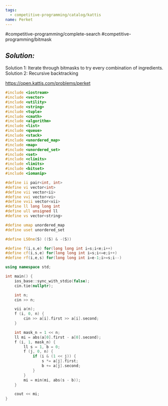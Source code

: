 ```yaml
---
tags:
  - competitive-programming/catalog/kattis
name: Perket
---
```

#competitive-programming/complete-search #competitive-programming/bitmask 
## _Solution:_
Solution 1: Iterate through bitmasks to try every combination of ingredients.
Solution 2: Recursive backtracking

https://open.kattis.com/problems/perket
```cpp
#include <iostream>
#include <vector>
#include <utility>
#include <string>
#include <tuple>
#include <cmath>
#include <algorithm>
#include <list>
#include <queue>
#include <stack>
#include <unordered_map>
#include <map>
#include <unordered_set>
#include <set>
#include <climits>
#include <limits>
#include <bitset>
#include <iomanip>

#define ii pair<int, int>
#define vi vector<int>
#define vii vector<ii>
#define vvi vector<vi>
#define vvii vector<vii>
#define ll long long int
#define ull unsigned ll
#define vs vector<string>

#define umap unordered_map
#define uset unordered_set

#define LSOne(S) ((S) & -(S))

#define f(i,s,e) for(long long int i=s;i<e;i++)
#define cf(i,s,e) for(long long int i=s;i<=e;i++)
#define rf(i,e,s) for(long long int i=e-1;i>=s;i--)

using namespace std;

int main() {
    ios_base::sync_with_stdio(false);
    cin.tie(nullptr);

    int n;
    cin >> n;

    vii a(n);
    f (i, 0, n) {
        cin >> a[i].first >> a[i].second;
    }

    int mask_n = 1 << n;
    ll mi = abs(a[0].first - a[0].second);
    f (i, 1, mask_n) {
        ll s = 1, b = 0;
        f (j, 0, n) {
            if (i & (1 << j)) {
                s *= a[j].first;
                b += a[j].second;
            }
        }
        mi = min(mi, abs(s - b));
    }

    cout << mi;
}
```